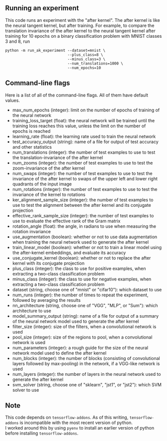 ## Running an experiment
This code runs an experiment with the "after kernel".  The after kernel is like the neural tangent kernel, but after training.  For example, to compare the translation invariance of the after kernel to the neural tangent kernel after training for 10 epochs on a binary classification problem with MNIST classes 3 and 8, run

```
python -m run_ak_experiment --dataset=mnist \
                            --plus_class=8 \
                            --minus_class=3 \
                            --num_translations=1000 \
                            --num_epochs=10
```

## Command-line flags
Here is a list of all of the command-line flags.  All of them have default 
values.

- max_num_epochs (integer): limit on the number of epochs of training of the neural network
- training_loss_target (float): the neural network will be trained until the training loss reaches this value, unless the limit on the number of epochs is reached
- learning_rate (float): the learning rate used to train the neural network
- test_accuracy_output (string): name of a file for output of test accuracy and other statistics
- num_translations (integer): the number of test examples to use to test the translation-invariance of the after kernel
- num_zooms (integer): the number of test examples to use to test the zoom-invariance of the after kernel
- num_swaps (integer): the number of test examples to use to test the invariance of the after kernel to swaps of the upper left and lower right quadrants of the input image
- num_rotations (integer): the number of test examples to use to test the invariance of the kernel to rotations
- ker_alignment_sample_size (integer): the number of test examples to use to test the alignment between the after kernel and its conjugate projection
- effective_rank_sample_size (integer): the number of test examples to use to evaluate the effective rank of the Gram matrix
- rotation_angle (float): the angle, in radians to use when measuring the rotation invariance
- use_augmentation (boolean): whether or not to use data augmentation when training the neural network used to generate the after kernel
- train_linear_model (boolean): whether or not to train a linear model using the after-kernel embeddings, and evaluate its accuracy
- use_conjugate_kernel (boolean): whether or not to replace the after kernel with its conjugate projection
- plus_class (integer): the class to use for positive examples, when extracting a two-class classification problem
- minus_class (integer): the class to use for negative examples, when extracting a two-class classification problem
- dataset (string, choose one of "mnist" or "cifar10"): which dataset to use
- num_runs (integer): the number of times to repeat the experiment, followed by averaging the results
- nn_architecture (string, choose one of "VGG", "MLP", or "Sum"): which architecture to use
- model_summary_output (string): name of a file for output of a summary of the neural network model used to generate the after kernel
- filter_size (integer): size of the filters, when a convolutional network is used
- pool_size (integer): size of the regions to pool, when a convolutional network is used
- num_parameters (integer): a rough guide for the size of the neural network model used to define the after kernel
- num_blocks (integer): the number of blocks (consisting of convolutional layers followed by max-pooling) in the network, if a VGG-like network is used
- num_layers (integer): the number of layers in the neural network used to generate the after kernel
- svm_solver (string, choose one of "sklearn", "jst1", or "jst2"): which SVM solver to use

## Note
This code depends on `tensorflow-addons`.  As of this writing, 
`tensorflow-addons` is incompatible with the most recent version of python.  
I worked around this by using `pyenv` to install an earlier version of python 
before installing `tensorflow-addons`.
